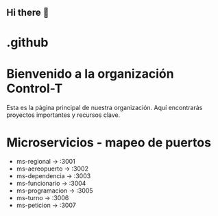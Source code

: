## Hi there 👋

# .github

# Bienvenido a la organización Control-T

Esta es la página principal de nuestra organización. Aquí encontrarás proyectos importantes y recursos clave.


# Microservicios - mapeo de puertos 

- ms-regional       -> :3001
- ms-aereopuerto    -> :3002
- ms-dependencia    -> :3003
- ms-funcionario    -> :3004
- ms-programacion   -> :3005
- ms-turno          -> :3006
- ms-peticion       -> :3007

<!--

**Here are some ideas to get you started:**

🙋‍♀️ A short introduction - what is your organization all about?
🌈 Contribution guidelines - how can the community get involved?
👩‍💻 Useful resources - where can the community find your docs? Is there anything else the community should know?
🍿 Fun facts - what does your team eat for breakfast?
🧙 Remember, you can do mighty things with the power of [Markdown](https://docs.github.com/github/writing-on-github/getting-started-with-writing-and-formatting-on-github/basic-writing-and-formatting-syntax)
-->
